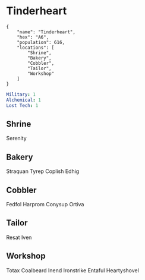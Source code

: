 # Tinderheart

```
{
    "name": "Tinderheart",
    "hex": "A6",
    "population": 616,
    "locations": [
        "Shrine",
        "Bakery",
        "Cobbler",
        "Tailor",
        "Workshop"
    ]
}
```
```yml
Military: 1
Alchemical: 1
Lost Tech: 1
```

## Shrine
Serenity

## Bakery
Straquan Tyrep
Coplish Edhig

## Cobbler
Fedfol Harprom
Conysup Ortiva

## Tailor
Resat Iven

## Workshop
Totax Coalbeard
Inend Ironstrike
Entaful Heartyshovel